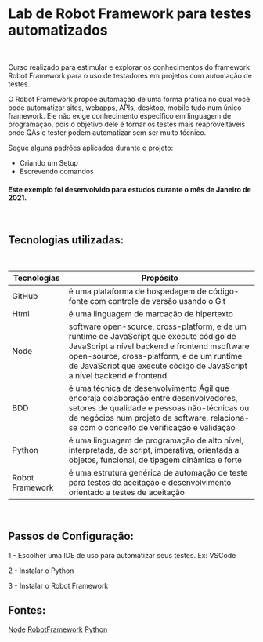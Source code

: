 # Lab de Robot Framework para testes automatizados

<br>

 Curso realizado para estimular e explorar os conhecimentos do framework Robot Framework para o uso de testadores em projetos com automação de testes. 

 O Robot Framework propõe automação de uma forma prática no qual você pode automatizar sites, webapps, APIs, desktop, mobile tudo num único framework.
 Ele não exige conhecimento específico em linguagem de programação, pois o objetivo dele é tornar os testes mais reaproveitáveis onde QAs e tester podem automatizar sem ser muito técnico.

 Segue alguns padrões aplicados durante o projeto:

 * Criando um Setup
 * Escrevendo comandos
 

#### Este exemplo foi desenvolvido para estudos durante o mês de Janeiro de 2021.

<br>

## Tecnologias utilizadas:

<br>

Tecnologias | Propósito
------------ | -------------
GitHub | é uma plataforma de hospedagem de código-fonte com controle de versão usando o Git
Html | é uma linguagem de marcação de hipertexto
Node | software open-source, cross-platform, e de um runtime de JavaScript que execute código de JavaScript a nível backend e frontend msoftware open-source, cross-platform, e de um runtime de JavaScript que execute código de JavaScript a nível backend e frontend 
BDD | é uma técnica de desenvolvimento Ágil que encoraja colaboração entre desenvolvedores, setores de qualidade e pessoas não-técnicas ou de negócios num projeto de software, relaciona-se com o conceito de verificação e validação
Python | é uma linguagem de programação de alto nível, interpretada, de script, imperativa, orientada a objetos, funcional, de tipagem dinâmica e forte
Robot Framework | é uma estrutura genérica de automação de teste para testes de aceitação e desenvolvimento orientado a testes de aceitação  

<br>

## Passos de Configuração:

1 - Escolher uma IDE de uso para automatizar seus testes. Ex: VSCode

2 - Instalar o Python

3 - Instalar o Robot Framework 
<br>

## Fontes:
[Node](https://nodejs.org/en/)
[RobotFramework](https://robotframework.org/)
[Python](https://www.python.org/)